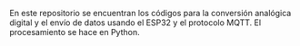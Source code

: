 En este repositorio se encuentran los códigos para la conversión analógica digital y el envío de datos usando
el ESP32 y el protocolo MQTT. El procesamiento se hace en Python.

